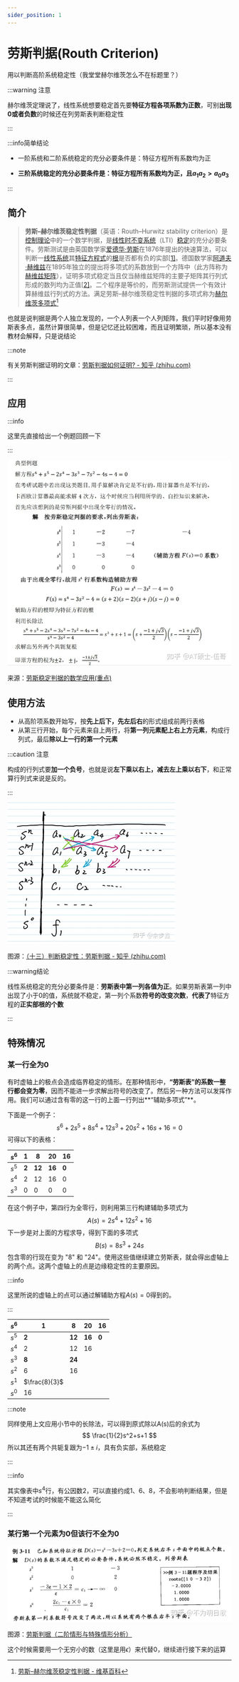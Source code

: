 ```yaml
---
sider_position: 1
---
```


# 劳斯判据(Routh Criterion)

用以判断高阶系统稳定性（我堂堂赫尔维茨怎么不在标题里？）

:::warning 注意

赫尔维茨定理说了，线性系统想要稳定首先要**特征方程各项系数为正数**，可别**出现0或者负数**的时候还在列劳斯表判断稳定性

:::

:::info简单结论

- 一阶系统和二阶系统稳定的充分必要条件是：特征方程所有系数均为正

- **三阶系统稳定的充分必要条件是：特征方程所有系数均为正，且$a_1a_2>a_0a_3$**

:::

## 简介

> **劳斯–赫尔维茨稳定性判据**（英语：Routh–Hurwitz stability criterion）是[控制理论](https://zh.wikipedia.org/wiki/控制理论)中的一个数学判据，是[线性](https://zh.wikipedia.org/wiki/線性系統)[时不变系统](https://zh.wikipedia.org/wiki/时不变系统)（LTI）[稳定](https://zh.wikipedia.org/wiki/穩定多項式)的充分必要条件。劳斯测试是由英国数学家[爱德华·劳斯](https://zh.wikipedia.org/w/index.php?title=愛德華·勞斯&action=edit&redlink=1)在1876年提出的快速算法，可以判断一[线性系统](https://zh.wikipedia.org/wiki/線性系統)其[特征方程式](https://zh.wikipedia.org/wiki/特徵方程式)的[根](https://zh.wikipedia.org/wiki/根_(数学))是否都有负的实部[[1\]](https://zh.wikipedia.org/zh-cn/劳斯–赫尔维茨稳定性判据#cite_note-1)。德国数学家[阿道夫·赫维兹](https://zh.wikipedia.org/wiki/阿道夫·赫維茲)在1895年独立的提出将多项式的系数放到一个方阵中（此方阵称为[赫维兹矩阵](https://zh.wikipedia.org/wiki/赫維茲矩陣)），证明多项式稳定当且仅当赫维兹矩阵的主要子矩阵其行列式形成的数列均为正值[[2\]](https://zh.wikipedia.org/zh-cn/劳斯–赫尔维茨稳定性判据#cite_note-2)。二个程序是等价的，而劳斯测试提供一个有效计算赫维兹行列式的方法。满足劳斯–赫尔维茨稳定性判据的多项式称为[赫尔维茨多项式](https://zh.wikipedia.org/wiki/赫爾維茨多項式)[^1]

也就是说判据是两个人独立发现的，一个人列表一个人列矩阵，我们平时好像用劳斯表多点，虽然计算很简单，但是记忆还比较困难，而且证明繁琐，所以基本没有教材会解释，只是说结论

:::note

有关劳斯判据证明的文章：[劳斯判据如何证明? - 知乎 (zhihu.com)](https://www.zhihu.com/question/358628249)

:::

## 应用

:::info

这里先直接给出一个例题回顾一下

:::

![img](./assets/v2-4b6d2c53269a692a382fdfdba7342eab_1440w.webp)

来源：[劳斯稳定判据的数学应用(重点)](https://zhuanlan.zhihu.com/p/374466146)

## 使用方法

- 从高阶项系数开始写，按**先上后下，先左后右**的形式组成前两行表格
- 从第三行开始，每个元素来自上两行，将**第一列元素配上右上方元素**，构成行列式，最后**除以上一行的第一个元素**

:::caution 注意

构成的行列式要**加一个负号**，也就是说**左下乘以右上，减去左上乘以右下**，和正常算行列式来说是反的。

:::

![img](./assets/v2-1286f66b5c03809b8d688d1a5972fe04_1440w.webp)

图源：[（十三）判断稳定性：劳斯判据 - 知乎 (zhihu.com)](https://zhuanlan.zhihu.com/p/355436161)

:::warning结论

线性系统稳定的充分必要条件是：**劳斯表中第一列各值为正**。如果劳斯表第一列中出现了小于0的值，系统就不稳定，第一列个系数**符号的改变次数**，**代表了**特征方程的**正实部根的个数**

:::

## 特殊情况

### 某一行全为0

有时虚轴上的极点会造成临界稳定的情形。在那种情形中，**“劳斯表”的系数一整行都会变为零**，因而不能进一步求解出符号的改变了。然后另一种方法可以发挥作用。我们可以通过含有零的这一行的上面一行列出**“辅助多项式”**。

下面是一个例子：
$$
s^6+2s^5+8s^4+12s^3+20s^2+16s+16=0
$$
可得以下的表格：

| $s^6$ | 1     | 8      | 20     | 16    |
| ----- | ----- | ------ | ------ | ----- |
| $s^5$ | **2** | **12** | **16** | **0** |
| $s^4$ | 2     | 12     | 16     | 0     |
| $s^3$ | 0     | 0      | 0      | 0     |

在这个例子中，第四行为全零行，则利用第三行构建辅助多项式为
$$
A(s)=2s^4+12s^2+16
$$
下一步是对上面的方程求导，得到下面的多项式
$$
B(s)=8s^3+24s
$$
包含零的行现在变为 "8" 和 "24"。使用这些值继续建立劳斯表，就会得出虚轴上的两个点。这两个虚轴上的点是边缘稳定性的主要原因。

:::info

这里所说的虚轴上的点可以通过解辅助方程$A(s)=0$得到的。

:::

| $s^6$ | 1             | 8      | 20     | 16    |
| ----- | ------------- | ------ | ------ | ----- |
| $s^5$ | **2**         | **12** | **16** | **0** |
| $s^4$ | 2             | 12     | 16     |       |
| $s^3$ | **8**         | **24** |        |       |
| $s^2$ | 6             | 16     |        |       |
| $s^1$ | $\frac{8}{3}$ |        |        |       |
| $s^0$ | 16            |        |        |       |

:::note

同样使用上文应用小节中的长除法，可以得到原式除以A(s)后的余式为
$$
\frac{1}{2}s^2+s+1
$$
所以其还有两个共轭复跟为$-1\pm i$，具有负实部，系统稳定

:::

:::info

其实像表中$s^4$行，有公因数2，可以直接约成1、6、8，不会影响判断结果，但是不知道考试的时候能不能这么简化

:::

### 某行第一个元素为0但该行不全为0

![img](./assets/v2-2b5c876d57ee3d28591006259c76f371_1440w.webp)

图源：[劳斯判据（二阶情形与特殊情形分析）](https://zhuanlan.zhihu.com/p/422556097)

这个时候需要用一个无穷小的数（这里是用$\epsilon$）来代替0，继续进行接下来的运算

[^1]: [劳斯–赫尔维茨稳定性判据 - 维基百科](https://zh.wikipedia.org/zh-cn/劳斯–赫尔维茨稳定性判据)